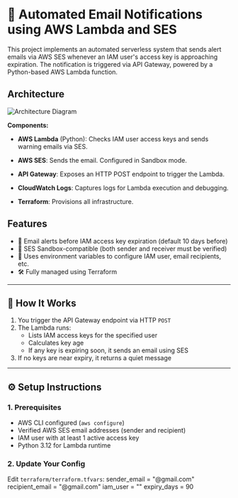 # 📧 Automated Email Notifications using AWS Lambda and SES

This project implements an automated serverless system that sends alert emails via AWS SES whenever an IAM user's access key is approaching expiration. The notification is triggered via API Gateway, powered by a Python-based AWS Lambda function.

## Architecture

![Architecture Diagram](./architecture.png)

**Components:**

- **AWS Lambda** (Python): Checks IAM user access keys and sends warning emails via SES.

- **AWS SES**: Sends the email. Configured in Sandbox mode.

- **API Gateway**: Exposes an HTTP POST endpoint to trigger the Lambda.

- **CloudWatch Logs**: Captures logs for Lambda execution and debugging.

- **Terraform**: Provisions all infrastructure.


## Features

- 📩 Email alerts before IAM access key expiration (default 10 days before)
- 🧪 SES Sandbox-compatible (both sender and receiver must be verified)
- 🔐 Uses environment variables to configure IAM user, email recipients, etc.
- 🛠 Fully managed using Terraform


---

## 🚀 How It Works

1. You trigger the API Gateway endpoint via HTTP `POST`
2. The Lambda runs:
   - Lists IAM access keys for the specified user
   - Calculates key age
   - If any key is expiring soon, it sends an email using SES
3. If no keys are near expiry, it returns a quiet message

---

## ⚙️ Setup Instructions

### 1. Prerequisites

- AWS CLI configured (`aws configure`)
- Verified AWS SES email addresses (sender and recipient)
- IAM user with at least 1 active access key
- Python 3.12 for Lambda runtime


### 2. Update Your Config

Edit `terraform/terraform.tfvars`:
sender_email    = "@gmail.com"
recipient_email = "@gmail.com"
iam_user        = ""
expiry_days     = 90

